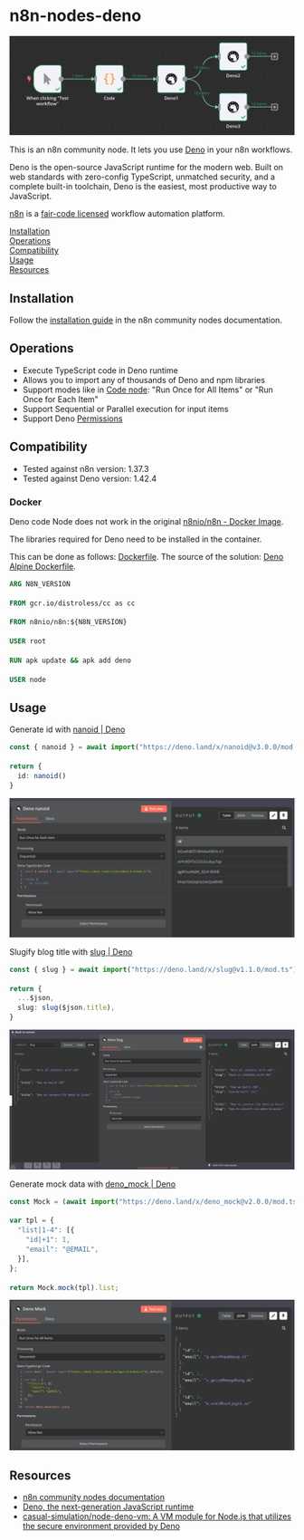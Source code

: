 # n8n-nodes-deno

![cover.png](./assets/cover.png)

This is an n8n community node. It lets you use <a href="https://deno.com/">Deno</a> in your n8n workflows.

Deno is the open-source JavaScript runtime for the modern web. Built on web standards with zero-config TypeScript, unmatched security, and a complete built-in toolchain, Deno is the easiest, most productive way to JavaScript.

[n8n](https://n8n.io/) is a [fair-code licensed](https://docs.n8n.io/reference/license/) workflow automation platform.

[Installation](#installation)  
[Operations](#operations)   
[Compatibility](#compatibility)  
[Usage](#usage)  <!-- delete if not using this section -->  
[Resources](#resources)

## Installation

Follow the [installation guide](https://docs.n8n.io/integrations/community-nodes/installation/) in the n8n community nodes documentation.

## Operations

* Execute TypeScript code in Deno runtime
* Allows you to import any of thousands of Deno and npm libraries
* Support modes like in [Code node](https://docs.n8n.io/code/code-node/): "Run Once for All Items" or "Run Once for Each Item"
* Support Sequential or Parallel execution for input items
* Support Deno [Permissions](https://docs.deno.com/runtime/manual/basics/permissions)

## Compatibility

* Tested against n8n version: 1.37.3
* Tested against Deno version: 1.42.4

### Docker 

Deno code Node does not work in the original [n8nio/n8n - Docker Image](https://hub.docker.com/r/n8nio/n8n).

The libraries required for Deno need to be installed in the container. 

This can be done as follows: [Dockerfile](docker/n8n/Dockerfile). The source of the solution: [Deno Alpine Dockerfile](https://github.com/denoland/deno_docker/blob/4d61d7da8e7350ee31862d1a5e6268993f4dd1ff/alpine.dockerfile#L22).

```dockerfile
ARG N8N_VERSION

FROM gcr.io/distroless/cc as cc

FROM n8nio/n8n:${N8N_VERSION}

USER root

RUN apk update && apk add deno

USER node
```

## Usage

Generate id with [nanoid | Deno](https://deno.land/x/nanoid/mod.ts)

```typescript
const { nanoid } = await import("https://deno.land/x/nanoid@v3.0.0/mod.ts");

return {
  id: nanoid()
}
```
![use_nanoid.png](./assets/use_nanoid.png)

Slugify blog title with [slug | Deno](https://deno.land/x/slug/mod.ts)
```typescript
const { slug } = await import("https://deno.land/x/slug@v1.1.0/mod.ts");

return {
  ...$json,
  slug: slug($json.title),
}
```
![use_slug.png](./assets/use_slug.png)

Generate mock data with [deno_mock | Deno](https://deno.land/x/deno_mock/mod.ts)
```typescript
const Mock = (await import("https://deno.land/x/deno_mock@v2.0.0/mod.ts")).default;

var tpl = {
  "list|1-4": [{
    "id|+1": 1,
    "email": "@EMAIL",
  }],
};

return Mock.mock(tpl).list;
```
![use_deno_mock.png](./assets/use_deno_mock.png)

## Resources

* [n8n community nodes documentation](https://docs.n8n.io/integrations/community-nodes/)
* [Deno, the next-generation JavaScript runtime](https://deno.com/)
* [casual-simulation/node-deno-vm: A VM module for Node.js that utilizes the secure environment provided by Deno](https://github.com/casual-simulation/node-deno-vm)
